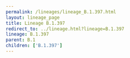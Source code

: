 ```yaml
---
permalink: /lineages/lineage_B.1.397.html
layout: lineage_page
title: Lineage B.1.397
redirect_to: ../lineage.html?lineage=B.1.397
lineage: B.1.397
parent: B.1
children: ['B.1.397']
---
```

